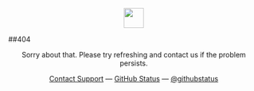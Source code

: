 <p align="center">
	<img width="40" src="https://github.githubassets.com/images/mona-loading-default.gif">

##404

<p align="center">Sorry about that. Please try refreshing and contact us if the problem persists.</p>

<p align="center">
	<a href="https://www.youtube.com/watch?v=dQw4w9WgXcQ">Contact Support</a> —
	<a href="https://www.youtube.com/watch?v=dQw4w9WgXcQ">GitHub Status</a> —
	<a href="https://www.youtube.com/watch?v=dQw4w9WgXcQ">@githubstatus</a>
</p>

<p></p>
<p></p>
</p>
